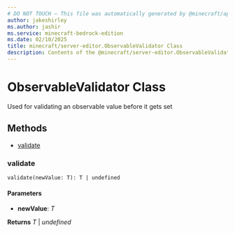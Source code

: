 ```yaml
---
# DO NOT TOUCH — This file was automatically generated by @minecraft/api-docs-generator, to report problems file an issue at https://github.com/Mojang/minecraft-scripting-libraries
author: jakeshirley
ms.author: jashir
ms.service: minecraft-bedrock-edition
ms.date: 02/10/2025
title: minecraft/server-editor.ObservableValidator Class
description: Contents of the @minecraft/server-editor.ObservableValidator class.
---
```

# ObservableValidator Class

Used for validating an observable value before it gets set

## Methods
- [validate](#validate)

### **validate**
`
validate(newValue: T): T | undefined
`

#### **Parameters**
- **newValue**: *T*

**Returns** *T* | *undefined*
